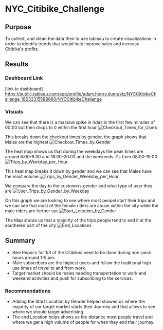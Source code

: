 # NYC_Citibike_Challenge

## Purpose
To collect, and clean the data then to use tableau to create visualizations in order to identify trends that would help improve sales and increase Citibike's profits.


## Results


### Dashboard Link
[link to dashboard] https://public.tableau.com/app/profile/adam.henry.dunn/viz/NYCCitibikeChallenge_16633315589660/NYCCitibikeChallenge

### Visuals

We can see that there is a massive spike in rides in the first few minutes of 00:00 but then drops to 0 within the first hour
![Checkout_Times_for_Users](https://user-images.githubusercontent.com/108701073/190651449-664c8da8-32ff-4fd6-ac6b-dd5dea7a7e92.png)


This breaks down the checkout times by gender, the graph shows that Males are the highest
![Checkout_Times_by_Gender](https://user-images.githubusercontent.com/108701073/190651873-1a0e48a8-db08-4add-8f84-b74b61ed8c98.png)



The heat map shows us that during the weekdays the peak times are around 6:00-9:00 and 16:00-20:00 and the weekends it's from 08:00-19:00
![Trips_by_Weekday_per_Hour](https://user-images.githubusercontent.com/108701073/190652212-f94fda57-152f-4e98-96fd-a5950c333863.png)


This heat map breaks it down by gender and we can see that Males have the most volume
![Trips_by_Gender_Weekday_per_Hour](https://user-images.githubusercontent.com/108701073/190652555-764087f5-c2cb-4099-99dd-753aece6bd12.png)


We compare the day to the customers gender and what type of user they are
![User_Trips_by_Gender_by_Weekday](https://user-images.githubusercontent.com/108701073/190652743-28c40cf0-1437-4e6c-a7ff-2541bc4d2228.png)


On this graph we are looking to see where most peopel start their trips and we can see that most of the female riders are closer within the city while the male riders are further out
![Start_Location_by_Gender](https://user-images.githubusercontent.com/108701073/190652947-54a5a523-50de-4666-bc03-82594738403a.png)


The Map shows us that a majority of the trips people tend to end it at the southeren part of the city
![End_Locations](https://user-images.githubusercontent.com/108701073/190653224-8ed452e0-a39b-4760-bf50-48965fc17119.png)

## Summary
* Bike Repairs for 1/3 of the Citibikes need to be done during non-peak hours around 1-5 am.
* Male subscribers are the highest users and follow the traditional high use times of travel to and from work.
* Target market should be males needing transportation to work and weekend activities and push for subscribing to the services.

### Recommendations
* Adding the Start Location by Gender helped showed us where the majority of our target market starts their Journey and that allows to see where we should target advertising.
* The end Location helps shows us the distance most people travel and where we get a high volume of people for when they end their journey.
